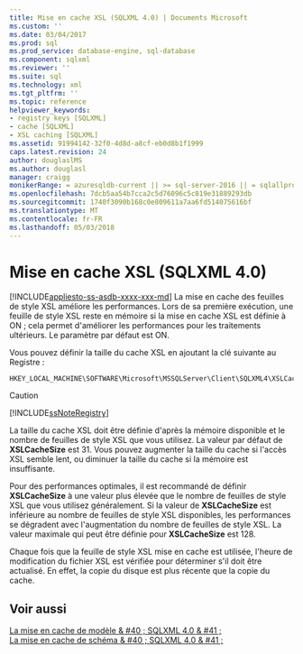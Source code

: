 ```yaml
---
title: Mise en cache XSL (SQLXML 4.0) | Documents Microsoft
ms.custom: ''
ms.date: 03/04/2017
ms.prod: sql
ms.prod_service: database-engine, sql-database
ms.component: sqlxml
ms.reviewer: ''
ms.suite: sql
ms.technology: xml
ms.tgt_pltfrm: ''
ms.topic: reference
helpviewer_keywords:
- registry keys [SQLXML]
- cache [SQLXML]
- XSL caching [SQLXML]
ms.assetid: 91994142-32f0-4d8d-a8cf-eb0d8b1f1999
caps.latest.revision: 24
author: douglaslMS
ms.author: douglasl
manager: craigg
monikerRange: = azuresqldb-current || >= sql-server-2016 || = sqlallproducts-allversions
ms.openlocfilehash: 7dcb5aa54b7cca2c5d76096c5c819e31889293db
ms.sourcegitcommit: 1740f3090b168c0e809611a7aa6fd514075616bf
ms.translationtype: MT
ms.contentlocale: fr-FR
ms.lasthandoff: 05/03/2018
---
```

# <a name="xsl-caching-sqlxml-40"></a>Mise en cache XSL (SQLXML 4.0)
[!INCLUDE[appliesto-ss-asdb-xxxx-xxx-md](../../../includes/appliesto-ss-asdb-xxxx-xxx-md.md)]
  La mise en cache des feuilles de style XSL améliore les performances. Lors de sa première exécution, une feuille de style XSL reste en mémoire si la mise en cache XSL est définie à ON ; cela permet d'améliorer les performances pour les traitements ultérieurs. Le paramètre par défaut est ON.  
  
 Vous pouvez définir la taille du cache XSL en ajoutant la clé suivante au Registre :  
  
```  
HKEY_LOCAL_MACHINE\SOFTWARE\Microsoft\MSSQLServer\Client\SQLXML4\XSLCacheSize  
```  
  
> [!CAUTION]  
>  [!INCLUDE[ssNoteRegistry](../../../includes/ssnoteregistry-md.md)]  
  
 La taille du cache XSL doit être définie d'après la mémoire disponible et le nombre de feuilles de style XSL que vous utilisez. La valeur par défaut de **XSLCacheSize** est 31. Vous pouvez augmenter la taille du cache si l'accès XSL semble lent, ou diminuer la taille du cache si la mémoire est insuffisante.  
  
 Pour des performances optimales, il est recommandé de définir **XSLCacheSize** à une valeur plus élevée que le nombre de feuilles de style XSL que vous utilisez généralement. Si la valeur de **XSLCacheSize** est inférieure au nombre de feuilles de style XSL disponibles, les performances se dégradent avec l'augmentation du nombre de feuilles de style XSL. La valeur maximale qui peut être définie pour **XSLCacheSize** est 128.  
  
 Chaque fois que la feuille de style XSL mise en cache est utilisée, l'heure de modification du fichier XSL est vérifiée pour déterminer s'il doit être actualisé. En effet, la copie du disque est plus récente que la copie du cache.  
  
## <a name="see-also"></a>Voir aussi  
 [La mise en cache de modèle & #40 ; SQLXML 4.0 & #41 ;](../../../relational-databases/sqlxml-annotated-xsd-schemas-xpath-queries/caching-templates-xml-schemas/template-caching-sqlxml-4-0.md)   
 [La mise en cache de schéma & #40 ; SQLXML 4.0 & #41 ;](../../../relational-databases/sqlxml-annotated-xsd-schemas-xpath-queries/caching-templates-xml-schemas/schema-caching-sqlxml-4-0.md)  
  
  
